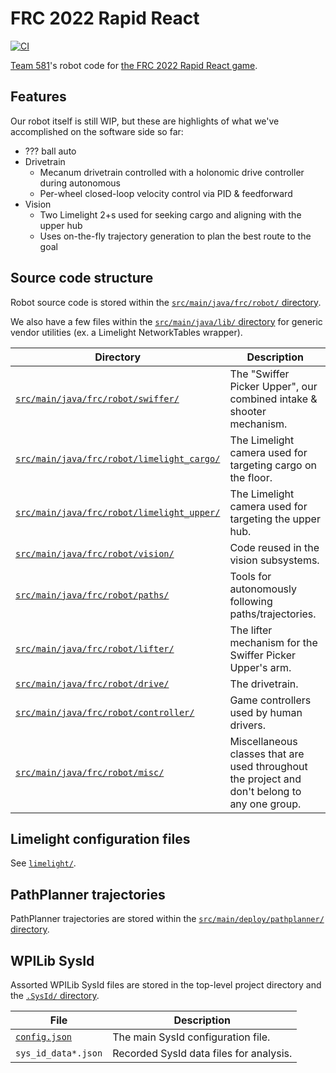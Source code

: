# FRC 2022 Rapid React

[![CI](https://github.com/team581/frc-2022-rapid-react/actions/workflows/ci.yml/badge.svg)](https://github.com/team581/frc-2022-rapid-react/actions/workflows/ci.yml)

[Team 581](https://github.com/team581)'s robot code for [the FRC 2022 Rapid React game](https://youtu.be/LgniEjI9cCM).

## Features

Our robot itself is still WIP, but these are highlights of what we've accomplished on the software side so far:

- ??? ball auto
- Drivetrain
  - Mecanum drivetrain controlled with a holonomic drive controller during autonomous
  - Per-wheel closed-loop velocity control via PID & feedforward
- Vision
  - Two Limelight 2+s used for seeking cargo and aligning with the upper hub
  - Uses on-the-fly trajectory generation to plan the best route to the goal

## Source code structure

Robot source code is stored within the [`src/main/java/frc/robot/` directory](./src/main/java/frc/robot).

We also have a few files within the [`src/main/java/lib/` directory](./src/main/java/lib) for generic vendor utilities (ex. a Limelight NetworkTables wrapper).

| Directory                                                                                | Description                                                                                   |
| ---------------------------------------------------------------------------------------- | --------------------------------------------------------------------------------------------- |
| [`src/main/java/frc/robot/swiffer/`](./src/main/java/frc/robot/swiffer/)                 | The "Swiffer Picker Upper", our combined intake & shooter mechanism.                          |
| [`src/main/java/frc/robot/limelight_cargo/`](./src/main/java/frc/robot/limelight_cargo/) | The Limelight camera used for targeting cargo on the floor.                                   |
| [`src/main/java/frc/robot/limelight_upper/`](./src/main/java/frc/robot/limelight_upper/) | The Limelight camera used for targeting the upper hub.                                        |
| [`src/main/java/frc/robot/vision/`](./src/main/java/frc/robot/vision/)                   | Code reused in the vision subsystems.                                                         |
| [`src/main/java/frc/robot/paths/`](./src/main/java/frc/robot/paths/)                     | Tools for autonomously following paths/trajectories.                                          |
| [`src/main/java/frc/robot/lifter/`](./src/main/java/frc/robot/lifter/)                   | The lifter mechanism for the Swiffer Picker Upper's arm.                                      |
| [`src/main/java/frc/robot/drive/`](./src/main/java/frc/robot/drive/)                     | The drivetrain.                                                                               |
| [`src/main/java/frc/robot/controller/`](./src/main/java/frc/robot/controller/)           | Game controllers used by human drivers.                                                       |
| [`src/main/java/frc/robot/misc/`](./src/main/java/frc/robot/misc/)                       | Miscellaneous classes that are used throughout the project and don't belong to any one group. |

## Limelight configuration files

See [`limelight/`](./limelight/README.md).

## PathPlanner trajectories

PathPlanner trajectories are stored within the [`src/main/deploy/pathplanner/` directory](./src/main/deploy/pathplanner/).

## WPILib SysId

Assorted WPILib SysId files are stored in the top-level project directory and the [`.SysId/` directory](./.SysId/).

| File                           | Description                             |
| ------------------------------ | --------------------------------------- |
| [`config.json`](./config.json) | The main SysId configuration file.      |
| `sys_id_data*.json`            | Recorded SysId data files for analysis. |
